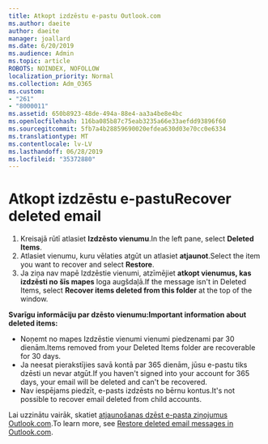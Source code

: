 ```yaml
---
title: Atkopt izdzēstu e-pastu Outlook.com
ms.author: daeite
author: daeite
manager: joallard
ms.date: 6/20/2019
ms.audience: Admin
ms.topic: article
ROBOTS: NOINDEX, NOFOLLOW
localization_priority: Normal
ms.collection: Adm_O365
ms.custom:
- "261"
- "8000011"
ms.assetid: 650b8923-48de-494a-88e4-aa3a4be8e4bc
ms.openlocfilehash: 116ba085b87c75eab3235a66e33aefdd93896f60
ms.sourcegitcommit: 5fb7a4b28859690020efdea630d03e70cc0e6334
ms.translationtype: MT
ms.contentlocale: lv-LV
ms.lasthandoff: 06/28/2019
ms.locfileid: "35372880"
---
```

# <a name="recover-deleted-email"></a><span data-ttu-id="3a54c-102">Atkopt izdzēstu e-pastu</span><span class="sxs-lookup"><span data-stu-id="3a54c-102">Recover deleted email</span></span>

1. <span data-ttu-id="3a54c-103">Kreisajā rūtī atlasiet **Izdzēsto vienumu**.</span><span class="sxs-lookup"><span data-stu-id="3a54c-103">In the left pane, select **Deleted Items**.</span></span>
2. <span data-ttu-id="3a54c-104">Atlasiet vienumu, kuru vēlaties atgūt un atlasiet **atjaunot**.</span><span class="sxs-lookup"><span data-stu-id="3a54c-104">Select the item you want to recover and select **Restore**.</span></span>
3. <span data-ttu-id="3a54c-105">Ja ziņa nav mapē Izdzēstie vienumi, atzīmējiet **atkopt vienumus, kas izdzēsti no šīs mapes** loga augšdaļā.</span><span class="sxs-lookup"><span data-stu-id="3a54c-105">If the message isn't in Deleted Items, select **Recover items deleted from this folder** at the top of the window.</span></span>

 <span data-ttu-id="3a54c-106">**Svarīgu informāciju par dzēsto vienumu:**</span><span class="sxs-lookup"><span data-stu-id="3a54c-106">**Important information about deleted items:**</span></span>
  
- <span data-ttu-id="3a54c-107">Noņemt no mapes Izdzēstie vienumi vienumi piedzenami par 30 dienām.</span><span class="sxs-lookup"><span data-stu-id="3a54c-107">Items removed from your Deleted Items folder are recoverable for 30 days.</span></span>
- <span data-ttu-id="3a54c-108">Ja neesat pierakstījies savā kontā par 365 dienām, jūsu e-pastu tiks dzēsti un nevar atgūt.</span><span class="sxs-lookup"><span data-stu-id="3a54c-108">If you haven't signed into your account for 365 days, your email will be deleted and can't be recovered.</span></span>
- <span data-ttu-id="3a54c-109">Nav iespējams piedzīt, e-pasts izdzēsts no bērnu kontus.</span><span class="sxs-lookup"><span data-stu-id="3a54c-109">It's not possible to recover email deleted from child accounts.</span></span>

<span data-ttu-id="3a54c-110">Lai uzzinātu vairāk, skatiet [atjaunošanas dzēst e-pasta ziņojumus Outlook.com](https://support.office.com/article/cf06ab1b-ae0b-418c-a4d9-4e895f83ed50?wt.mc_id=Office_Outlook_com_Alchemy).</span><span class="sxs-lookup"><span data-stu-id="3a54c-110">To learn more, see [Restore deleted email messages in Outlook.com](https://support.office.com/article/cf06ab1b-ae0b-418c-a4d9-4e895f83ed50?wt.mc_id=Office_Outlook_com_Alchemy).</span></span>